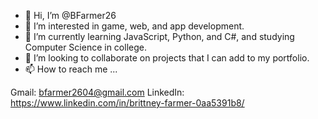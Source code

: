 - 👋 Hi, I’m @BFarmer26
- 👀 I’m interested in game, web, and app development. 
- 🌱 I’m currently learning JavaScript, Python, and C#, and studying Computer Science in college.
- 💞️ I’m looking to collaborate on projects that I can add to my portfolio.
- 📫 How to reach me ... 

Gmail: bfarmer2604@gmail.com
LinkedIn: https://www.linkedin.com/in/brittney-farmer-0aa5391b8/


<!---
BFarmer26/BFarmer26 is a ✨ special ✨ repository because its `README.md` (this file) appears on your GitHub profile.
You can click the Preview link to take a look at your changes.
--->
